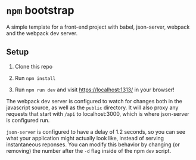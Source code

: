 # `npm` bootstrap

A simple template for a front-end project with babel, json-server, webpack and
the webpack dev server.

## Setup

1. Clone this repo

1. Run `npm install`

1. Run `npm run dev` and visit
   [https://localhost:1313/](https://localhost:1313/) in your browser!

The webpack dev server is configured to watch for changes both in the
javascript source, as well as the `public` directory. It will also proxy any
requests that start with `/api` to localhost:3000, which is where json-server is
configured run.

`json-server` is configured to have a delay of 1.2 seconds, so you can see what
your application might actually look like, instead of serving instantaneous
reponses. You can modify this behavior by changing (or removing) the number
after the `-d` flag inside of the npm `dev` script.
